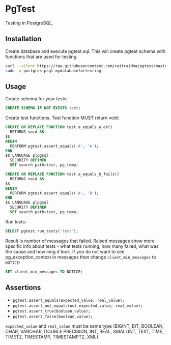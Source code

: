 # PgTest
Testing in PostgreSQL.

## Installation
Create database and execute pgtest.sql. This will create pgtest schema with functions that are used for testing.

```bash
curl --silent https://raw.githubusercontent.com/raitraidma/pgtest/master/pgtest.sql |\
sudo -u postgres psql mydatabasefortesting
```


## Usage
Create schema for your tests:
```sql
CREATE SCHEMA IF NOT EXISTS test;
```

Create test functions. Test function MUST return void:
```sql
CREATE OR REPLACE FUNCTION test.a_equals_a_ok()
  RETURNS void AS
$$
BEGIN
  PERFORM pgtest.assert_equals('A', 'A');
END
$$ LANGUAGE plpgsql
  SECURITY DEFINER
  SET search_path=test, pg_temp;
```
```sql
CREATE OR REPLACE FUNCTION test.a_equals_b_fails()
  RETURNS void AS
$$
BEGIN
  PERFORM pgtest.assert_equals('A', 'B');
END
$$ LANGUAGE plpgsql
  SECURITY DEFINER
  SET search_path=test, pg_temp;
```

Run tests:
```sql
SELECT pgtest.run_tests('test');
```

Result is number of messages that failed. Raised messages show more specific info about tests - what tests running, how many failed, what was the cause and how long it took.
If you do not want to see pg_exception_context in messages then change `client_min_messages` to `NOTICE`:
```sql
SET client_min_messages TO NOTICE;
```

## Assertions
* `pgtest.assert_equals(expected_value, real_value);`
* `pgtest.assert_not_equals(not_expected_value, real_value);`
* `pgtest.assert_true(boolean_value);`
* `pgtest.assert_false(boolean_value);`

`expected_value` and `real_value` must be same type (BIGINT, BIT, BOOLEAN, CHAR, VARCHAR, DOUBLE PRECISION, INT, REAL, SMALLINT, TEXT, TIME, TIMETZ, TIMESTAMP, TIMESTAMPTZ, XML).
